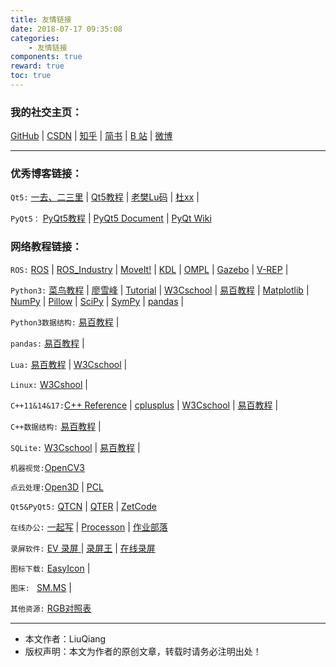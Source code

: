```yaml
---
title: 友情链接
date: 2018-07-17 09:35:08
categories:
	- 友情链接
components: true
reward: true
toc: true
---
```


### 我的社交主页：

[GitHub](https://github.com/LiuQiangBlog) | [CSDN](https://blog.csdn.net/l1216766050) | [知乎](https://www.zhihu.com/people/heihei-81-93/activities) | [简书](https://www.jianshu.com/u/6350bde41863) | [B 站](https://space.bilibili.com/351141561/#/) | [微博](https://weibo.com/u/6019171366/home)

<!--more-->

---

### 优秀博客链接：

`Qt5:` [一去、二三里](https://blog.csdn.net/liang19890820) | [Qt5教程](http://www.bogotobogo.com/Qt/) | [老樊Lu码](https://my.csdn.net/fanyun_01) | [杜xx](https://my.csdn.net/du_bingbing) | 

`PyQt5：` [PyQt5教程](http://zetcode.com/gui/pyqt5/) | [PyQt5 Document](http://pyqt.sourceforge.net/Docs/PyQt5/) | [PyQt Wiki](https://wiki.python.org/moin/PyQt/Tutorials)

### 网络教程链接：

`ROS:` [ROS](http://www.ros.org/) | [ROS_Industry](https://rosindustrial.org/) | [MoveIt!](http://moveit.ros.org/) | [KDL](http://www.orocos.org/kdl) | [OMPL](http://ompl.kavrakilab.org/) | [Gazebo](http://gazebosim.org/tutorials) | [V-REP](http://www.coppeliarobotics.com/) | 

`Python3:` [菜鸟教程](http://www.runoob.com/) | [廖雪峰](https://www.liaoxuefeng.com/) | [Tutorial](http://www.pythondoc.com/pythontutorial3/index.html) | [W3Cschool](https://www.w3cschool.cn/python3/) | [易百教程](https://www.yiibai.com/python3/) | [Matplotlib](https://matplotlib.org/) | [NumPy](http://www.numpy.org/) | [Pillow](http://pillow.readthedocs.io/en/latest/) | [SciPy](https://www.scipy.org/) | [SymPy](http://www.sympy.org/en/index.html) | [pandas](http://pandas.pydata.org/) |

`Python3数据结构:` [易百教程](https://www.yiibai.com/python/py_data_structure/) | 

`pandas:` [易百教程](https://www.yiibai.com/pandas/) | []()

`Lua:` [易百教程](https://www.yiibai.com/lua/) | [W3Cschool](https://www.w3cschool.cn/lua/) | []()

`Linux:` [W3Cshool](https://www.w3cschool.cn/linux/) | []()

`C++11&14&17:`[C++ Reference](https://en.cppreference.com/w/cpp) | [cplusplus](http://www.cplusplus.com/) | [W3Cschool](https://www.w3cschool.cn/cpp/) | [易百教程](https://www.yiibai.com/cplusplus/) | []()

`C++数据结构:` [易百教程](https://www.yiibai.com/data_structures_algorithms/) | 

`SQLite:`  [W3Cschool](https://www.w3cschool.cn/sqlite/) | [易百教程](https://www.yiibai.com/sqlite/) |


`机器视觉:`[OpenCV3](https://opencv.org/)


`点云处理:`[Open3D](http://www.open3d.org/) | [PCL](http://pointclouds.org/)

`Qt5&PyQt5:`  [QTCN](http://www.qtcn.org/bbs/index.php) | [QTER](http://www.qter.org/) | [ZetCode](http://zetcode.com/gui/pyqt5/)

`在线办公:` [一起写](https://yiqixie.com/) | [Processon](https://www.processon.com/login) | [作业部落](https://www.zybuluo.com/mdeditor)

`录屏软件:` [EV 录屏 ](http://www.ieway.cn/evcapture_payinfo.html) | [录屏王](https://www.apowersoft.cn/screen-recorder) | [在线录屏](https://www.apowersoft.cn/free-online-screen-recorder)

`图标下载:` [EasyIcon](https://www.easyicon.net/) | []()

`图床: ` [SM.MS](https://sm.ms/)  | 

`其他资源:` [RGB对照表](http://tool.oschina.net/commons?type=3) 



---

- 本文作者：LiuQiang
- 版权声明：本文为作者的原创文章，转载时请务必注明出处！






